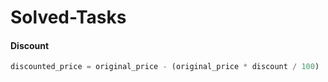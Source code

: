 # Solved-Tasks
#### Discount 

````javascript
discounted_price = original_price - (original_price * discount / 100)
````




